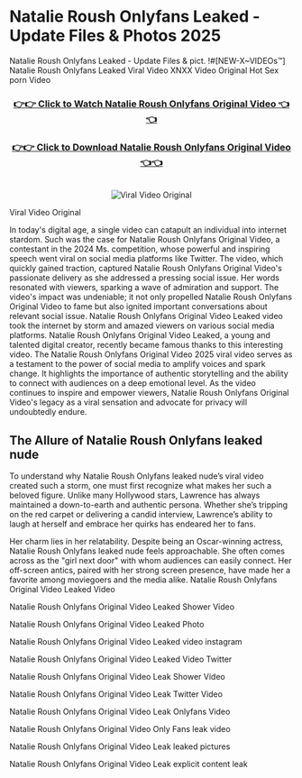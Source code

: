 # Natalie Roush Onlyfans Leaked - Update Files & Photos 2025

Natalie Roush Onlyfans Leaked - Update Files & pict. !#[NEW-X~VIDEOs™] Natalie Roush Onlyfans Leaked Viral Video XNXX Video Original Hot Sex porn Video
<br>
<div align="center">
<h3><a href="https://links2leaks.com?utm_source=natalieroush&utm_medium=gitlong" rel="nofollow">👉👉 Click to Watch Natalie Roush Onlyfans Original Video 👈👈</a></h3>
<h3><a href="https://links2leaks.com?utm_source=natalieroush&utm_medium=gitlong" rel="nofollow">👉👉 Click to Download Natalie Roush Onlyfans Original Video 👈👈</a></h3>
<br>
<a href="https://links2leaks.com?utm_source=natalieroush&utm_medium=gitlong" rel="nofollow"><img src="https://i.ibb.co/Gkj2r4b/banner.png" alt="Viral Video Original" style="max-width: 100%; display: inline-block;" data-target="animated-image.originalImage"></a>
</div>

Viral Video Original

In today's digital age, a single video can catapult an individual into internet stardom. Such was the case for Natalie Roush Onlyfans Original Video, a contestant in the 2024 Ms. competition, whose powerful and inspiring speech went viral on social media platforms like Twitter.
The video, which quickly gained traction, captured Natalie Roush Onlyfans Original Video's passionate delivery as she addressed a pressing social issue. Her words resonated with viewers, sparking a wave of admiration and support. The video's impact was undeniable; it not only propelled Natalie Roush Onlyfans Original Video to fame but also ignited important conversations about relevant social issue.
Natalie Roush Onlyfans Original Video Leaked video took the internet by storm and amazed viewers on various social media platforms. Natalie Roush Onlyfans Original Video Leaked, a young and talented digital creator, recently became famous thanks to this interesting video.
The Natalie Roush Onlyfans Original Video 2025 viral video serves as a testament to the power of social media to amplify voices and spark change. It highlights the importance of authentic storytelling and the ability to connect with audiences on a deep emotional level. As the video continues to inspire and empower viewers, Natalie Roush Onlyfans Original Video's legacy as a viral sensation and advocate for privacy will undoubtedly endure.

<h2>The Allure of Natalie Roush Onlyfans leaked nude</h2>


To understand why Natalie Roush Onlyfans leaked nude’s viral video created such a storm, one must first recognize what makes her such a beloved figure. Unlike many Hollywood stars, Lawrence has always maintained a down-to-earth and authentic persona. Whether she’s tripping on the red carpet or delivering a candid interview, Lawrence’s ability to laugh at herself and embrace her quirks has endeared her to fans.

Her charm lies in her relatability. Despite being an Oscar-winning actress, Natalie Roush Onlyfans leaked nude feels approachable. She often comes across as the "girl next door" with whom audiences can easily connect. Her off-screen antics, paired with her strong screen presence, have made her a favorite among moviegoers and the media alike.
Natalie Roush Onlyfans Original Video Leaked Video

Natalie Roush Onlyfans Original Video Leaked Shower Video

Natalie Roush Onlyfans Original Video Leaked Photo

Natalie Roush Onlyfans Original Video Leaked video instagram

Natalie Roush Onlyfans Original Video Leaked Video Twitter

Natalie Roush Onlyfans Original Video Leak Shower Video

Natalie Roush Onlyfans Original Video Leak Twitter Video

Natalie Roush Onlyfans Original Video Leak Onlyfans Video

Natalie Roush Onlyfans Original Video Only Fans leak video

Natalie Roush Onlyfans Original Video Leak leaked pictures

Natalie Roush Onlyfans Original Video Leak explicit content leak
